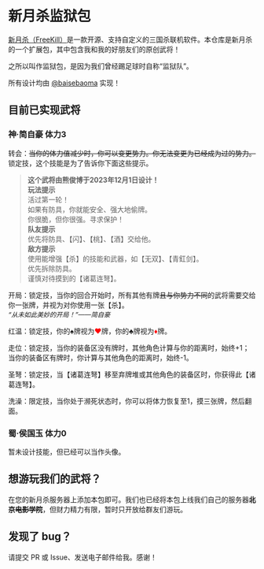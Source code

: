 # 新月杀监狱包

[新月杀（FreeKill）](https://github.com/Qsgs-Fans/FreeKill)是一款开源、支持自定义的三国杀联机软件。本仓库是新月杀的一个扩展包，其中包含我和我的好朋友们的原创武将！

之所以叫作监狱包，是因为我们曾经踢足球时自称“监狱队”。

所有设计均由 [@baisebaoma](https://github.com/baisebaoma) 实现！

## 目前已实现武将

### 神·简自豪 体力3

转会：<del>当你的体力值减少时，你可以变更势力。你无法变更为已经成为过的势力。</del>锁定技，这个技能是为了告诉你下面这些提示。


>  <strong>这个武将由熊俊博于2023年12月1日设计！</strong><br>
  <strong>玩法提示</strong><br>
  活过第一轮！<br>
  如果有防具，你就能安全、强大地偷牌。<br>
  你很脆，但你很强。寻求保护！<br>
  <strong>队友提示</strong><br>
  优先将防具、【闪】、【桃】、【酒】交给他。<br>
  <strong>敌方提示</strong><br>
  使用能增强【杀】的技能和武器，如【无双】、【青釭剑】。<br>
  优先拆除防具。<br>
  谨慎对待摸到的【诸葛连弩】。<br>


开局：锁定技，当你的回合开始时，所有其他有牌<del>且与你势力不同</del>的武将需要交给你一张牌，并视为对你使用一张【杀】。<br>
  <font size="2"><i>“从未如此美妙的开局！”——简自豪</i></font>

红温：锁定技，你的♠牌视为<font color='red'>♥</font>牌，你的♣牌视为<font color='red'>♦</font>牌。

走位：锁定技，当你的装备区没有牌时，其他角色计算与你的距离时，始终+1；当你的装备区有牌时，你计算与其他角色的距离时，始终-1。

圣弩：锁定技，当【诸葛连弩】移至弃牌堆或其他角色的装备区时，你获得此【诸葛连弩】。

洗澡：限定技，当你处于濒死状态时，你可以将体力恢复至1，摸三张牌，然后翻面。

### 蜀·侯国玉 体力0

暂未设计技能，但已经可以当作头像。

## 想游玩我们的武将？

在您的新月杀服务器上添加本包即可。我们也已经将本包上线我们自己的服务器<del>**北京电影学院**</del>，但财力精力有限，暂时只开放给群友们游玩。

## 发现了 bug？

请提交 PR 或 Issue、发送电子邮件给我。感谢！
